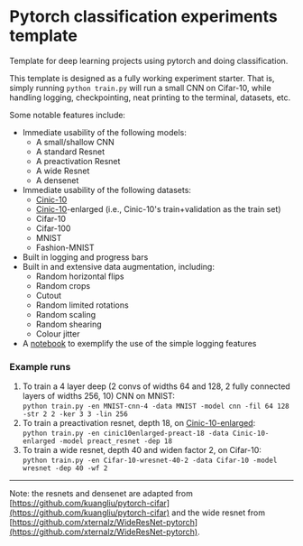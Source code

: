 # Pytorch classification experiments template

Template for deep learning projects using pytorch and doing classification.

This template is designed as a fully working experiment starter. That is, simply running `python train.py` will run a small CNN on Cifar-10, while handling logging, checkpointing, neat printing to the terminal, datasets, etc. 

Some notable features include:

- Immediate usability of the following models:
  - A small/shallow CNN
  - A standard Resnet
  - A preactivation Resnet
  - A wide Resnet
  - A densenet
- Immediate usability of the following datasets:
  - [Cinic-10](https://github.com/BayesWatch/cinic-10)
  - [Cinic-10](https://github.com/BayesWatch/cinic-10)-enlarged (i.e., Cinic-10's train+validation as the train set)
  - Cifar-10
  - Cifar-100
  - MNIST
  - Fashion-MNIST
- Built in logging and progress bars
- Built in and extensive data augmentation, including:
  - Random horizontal flips
  - Random crops
  - Cutout
  - Random limited rotations
  - Random scaling
  - Random shearing
  - Colour jitter
- A [notebook](notebooks/plot-results.ipynb) to exemplify the use of the simple logging features

### Example runs
1. To train a 4 layer deep (2 convs of widths 64 and 128, 2 fully connected layers of widths 256, 10) CNN on MNIST:  
  `python train.py -en MNIST-cnn-4 -data MNIST -model cnn -fil 64 128 -str 2 2 -ker 3 3 -lin 256`
2. To train a preactivation resnet, depth 18, on [Cinic-10-enlarged](https://github.com/BayesWatch/cinic-10):  
  `python train.py -en cinic10enlarged-preact-18 -data Cinic-10-enlarged -model preact_resnet -dep 18`
3. To train a wide resnet, depth 40 and widen factor 2, on Cifar-10:  
  `python train.py -en Cifar-10-wresnet-40-2 -data Cifar-10 -model wresnet -dep 40 -wf 2`

---

Note: the resnets and densenet are adapted from [https://github.com/kuangliu/pytorch-cifar](https://github.com/kuangliu/pytorch-cifar) and the wide resnet from [https://github.com/xternalz/WideResNet-pytorch](https://github.com/xternalz/WideResNet-pytorch). 



